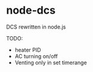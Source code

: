 # node-dcs
DCS rewritten in node.js

TODO:
- heater PID
- AC turning on/off
- Venting only in set timerange
